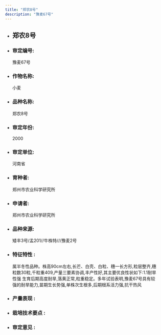 ```yaml
---
title: "郑农8号"
description: "豫麦67号"
---
```

* ## 郑农8号
* ###  审定编号:  
   豫麦67号

*  ### 作物名称:  
   小麦

*   ###  品种名称: 
    郑农8号

*   ### 审定年份: 
    2000

*   ### 审定单位:  
    河南省

*   ### 育种者:  
    郑州市农业科学研究所

*   ### 申请者:  
    郑州市农业科学研究所

*   ### 品种来源:  
    矮丰3号/孟201//牛株特///豫麦2号

*   ### 特征特性 : 
    属半冬性品种。株高90cm左右,长芒、白壳、白粒、穗一长方形,粒层整齐,穗粒数30粒,千粒重409,产量三要素协调,丰产性好,其主要优良性状如下:1.1耐旱性强 生育后期高度耐旱,落黄正常,粒重稳定。多年试验表明,豫麦67号具有较强的耐旱能力,苗期生长势强,单株次生根多,后期根系活力强,抗干热风

*   ### 产量表现 : 
    

*   ### 栽培技术要点 : 
    

*   ### 审定意见 : 
    
